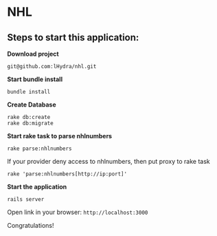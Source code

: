 # NHL

## Steps to start this application:

**Download project**

```
git@github.com:lHydra/nhl.git
```

**Start bundle install**

```
bundle install
```

**Create Database**

```
rake db:create
rake db:migrate
```

**Start rake task to parse nhlnumbers**

```
rake parse:nhlnumbers
```

If your provider deny access to nhlnumbers, then put proxy to rake task

```
rake 'parse:nhlnumbers[http://ip:port]'
```

**Start the application**

```
rails server
```

Open link in your browser: `http://localhost:3000`

Congratulations!
